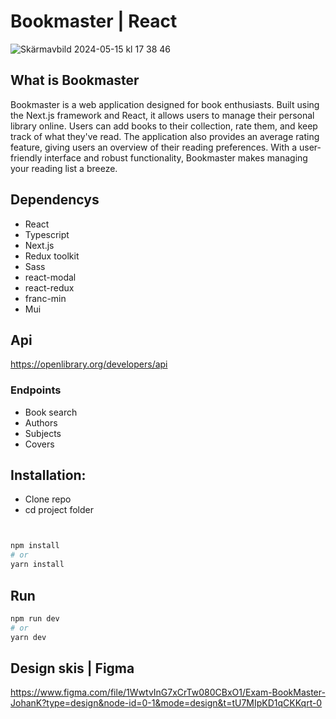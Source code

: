 # Bookmaster | React

![Skärmavbild 2024-05-15 kl  17 38 46](https://github.com/JoohanK/Bookmaster/assets/145558750/f5d267c6-5e7a-4387-b713-6041c0be3537)

## What is Bookmaster

Bookmaster is a web application designed for book enthusiasts.
Built using the Next.js framework and React, it allows users to manage their personal library online.
Users can add books to their collection, rate them, and keep track of what they've read.
The application also provides an average rating feature, giving users an overview of their reading preferences.
With a user-friendly interface and robust functionality, Bookmaster makes managing your reading list a breeze.

## Dependencys

- React
- Typescript
- Next.js
- Redux toolkit
- Sass
- react-modal
- react-redux
- franc-min
- Mui

## Api

https://openlibrary.org/developers/api

### Endpoints
- Book search
- Authors
- Subjects
- Covers

## Installation:

- Clone repo
- cd project folder

```bash


npm install
# or
yarn install

```

## Run

```bash
npm run dev
# or
yarn dev
```

## Design skis | Figma

https://www.figma.com/file/1WwtvInG7xCrTw080CBxO1/Exam-BookMaster-JohanK?type=design&node-id=0-1&mode=design&t=tU7MIpKD1qCKKqrt-0
